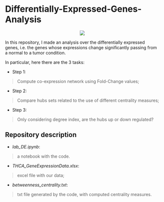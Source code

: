 # Differentially-Expressed-Genes-Analysis


<div align='center'>
<img src = "https://www.wizardhealth.co/wp-content/uploads/2016/12/naslovprecizna-c.jpg">
</div>


In this repository, I made an analysis over the differentially expressed genes, i.e. the genes whose expressions change significantly passing from a normal to a tumor condition.

In particular, here there are the 3 tasks:

* Step 1:
> Compute co-expression network using Fold-Change values;


* Step 2:
> Compare hubs sets related to the use of different centrality measures;


* Step 3:
> Only considering degree index, are the hubs up or down regulated?


## Repository description

* <i>lab_DE.ipynb</i>: 
> a notebook with the code.

* <i>THCA_GeneExpressionData.xlsx</i>: 
> excel file with our data;

* <i>betweenness_centrality.txt</i>: 
> txt file generated by the code, with computed centrality measures.

